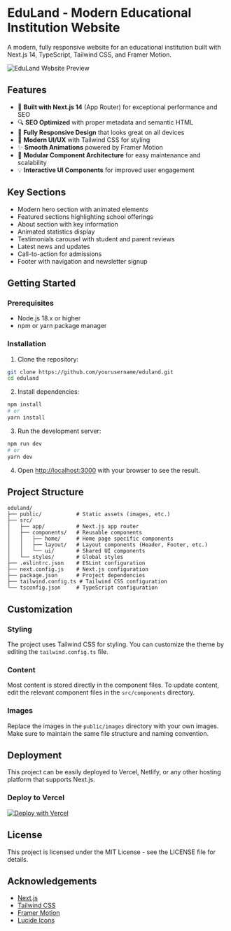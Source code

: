 # EduLand - Modern Educational Institution Website

A modern, fully responsive website for an educational institution built with Next.js 14, TypeScript, Tailwind CSS, and Framer Motion.

![EduLand Website Preview](public/images/preview.jpg)

## Features

- 🚀 **Built with Next.js 14** (App Router) for exceptional performance and SEO
- 🔍 **SEO Optimized** with proper metadata and semantic HTML
- 📱 **Fully Responsive Design** that looks great on all devices
- 🎨 **Modern UI/UX** with Tailwind CSS for styling
- ✨ **Smooth Animations** powered by Framer Motion
- 🧩 **Modular Component Architecture** for easy maintenance and scalability
- 💡 **Interactive UI Components** for improved user engagement

## Key Sections

- Modern hero section with animated elements
- Featured sections highlighting school offerings
- About section with key information
- Animated statistics display
- Testimonials carousel with student and parent reviews
- Latest news and updates
- Call-to-action for admissions
- Footer with navigation and newsletter signup

## Getting Started

### Prerequisites

- Node.js 18.x or higher
- npm or yarn package manager

### Installation

1. Clone the repository:

```bash
git clone https://github.com/yourusername/eduland.git
cd eduland
```

2. Install dependencies:

```bash
npm install
# or
yarn install
```

3. Run the development server:

```bash
npm run dev
# or
yarn dev
```

4. Open [http://localhost:3000](http://localhost:3000) with your browser to see the result.

## Project Structure

```
eduland/
├── public/           # Static assets (images, etc.)
├── src/
│   ├── app/          # Next.js app router
│   ├── components/   # Reusable components
│   │   ├── home/     # Home page specific components
│   │   ├── layout/   # Layout components (Header, Footer, etc.)
│   │   └── ui/       # Shared UI components
│   └── styles/       # Global styles
├── .eslintrc.json    # ESLint configuration
├── next.config.js    # Next.js configuration
├── package.json      # Project dependencies
├── tailwind.config.ts # Tailwind CSS configuration
└── tsconfig.json     # TypeScript configuration
```

## Customization

### Styling

The project uses Tailwind CSS for styling. You can customize the theme by editing the `tailwind.config.ts` file.

### Content

Most content is stored directly in the component files. To update content, edit the relevant component files in the `src/components` directory.

### Images

Replace the images in the `public/images` directory with your own images. Make sure to maintain the same file structure and naming convention.

## Deployment

This project can be easily deployed to Vercel, Netlify, or any other hosting platform that supports Next.js.

### Deploy to Vercel

[![Deploy with Vercel](https://vercel.com/button)](https://vercel.com/new/clone?repository-url=https://github.com/yourusername/eduland)

## License

This project is licensed under the MIT License - see the LICENSE file for details.

## Acknowledgements

- [Next.js](https://nextjs.org/)
- [Tailwind CSS](https://tailwindcss.com/)
- [Framer Motion](https://www.framer.com/motion/)
- [Lucide Icons](https://lucide.dev/)
